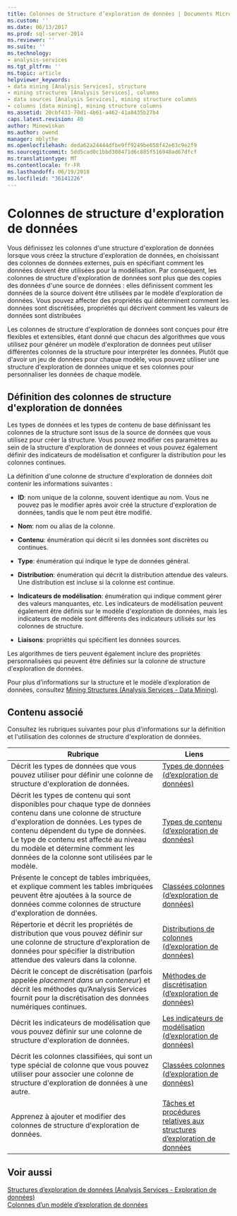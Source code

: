 ```yaml
---
title: Colonnes de Structure d’exploration de données | Documents Microsoft
ms.custom: ''
ms.date: 06/13/2017
ms.prod: sql-server-2014
ms.reviewer: ''
ms.suite: ''
ms.technology:
- analysis-services
ms.tgt_pltfrm: ''
ms.topic: article
helpviewer_keywords:
- data mining [Analysis Services], structure
- mining structures [Analysis Services], columns
- data sources [Analysis Services], mining structure columns
- columns [data mining], mining structure columns
ms.assetid: 20cbf433-70d1-4b61-a462-41a8435b27b4
caps.latest.revision: 40
author: Minewiskan
ms.author: owend
manager: mblythe
ms.openlocfilehash: deda62a24444dfbe9ff9249be658f42e63c9e2f9
ms.sourcegitcommit: 5dd5cad0c1bbd308471d6c885f516948ad67dfcf
ms.translationtype: MT
ms.contentlocale: fr-FR
ms.lasthandoff: 06/19/2018
ms.locfileid: "36141226"
---
```

# <a name="mining-structure-columns"></a>Colonnes de structure d'exploration de données
  Vous définissez les colonnes d'une structure d'exploration de données lorsque vous créez la structure d'exploration de données, en choisissant des colonnes de données externes, puis en spécifiant comment les données doivent être utilisées pour la modélisation. Par conséquent, les colonnes de structure d'exploration de données sont plus que des copies des données d'une source de données : elles définissent comment les données de la source doivent être utilisées par le modèle d'exploration de données. Vous pouvez affecter des propriétés qui déterminent comment les données sont discrétisées, propriétés qui décrivent comment les valeurs de données sont distribuées  
  
 Les colonnes de structure d'exploration de données sont conçues pour être flexibles et extensibles, étant donné que chacun des algorithmes que vous utilisez pour générer un modèle d'exploration de données peut utiliser différentes colonnes de la structure pour interpréter les données. Plutôt que d'avoir un jeu de données pour chaque modèle, vous pouvez utiliser une structure d'exploration de données unique et ses colonnes pour personnaliser les données de chaque modèle.  
  
## <a name="defining-mining-structure-columns"></a>Définition des colonnes de structure d'exploration de données  
 Les types de données et les types de contenu de base définissant les colonnes de la structure sont issus de la source de données que vous utilisez pour créer la structure. Vous pouvez modifier ces paramètres au sein de la structure d'exploration de données et vous pouvez également définir des indicateurs de modélisation et configurer la distribution pour les colonnes continues.  
  
 La définition d'une colonne de structure d'exploration de données doit contenir les informations suivantes :  
  
-   **ID**: nom unique de la colonne, souvent identique au nom. Vous ne pouvez pas le modifier après avoir créé la structure d'exploration de données, tandis que le nom peut être modifié.  
  
-   **Nom**: nom ou alias de la colonne.  
  
-   **Contenu**: énumération qui décrit si les données sont discrètes ou continues.  
  
-   **Type**: énumération qui indique le type de données général.  
  
-   **Distribution**: énumération qui décrit la distribution attendue des valeurs. Une distribution est incluse si la colonne est continue.  
  
-   **Indicateurs de modélisation**: énumération qui indique comment gérer des valeurs manquantes, etc. Les indicateurs de modélisation peuvent également être définis sur le modèle d'exploration de données, mais les indicateurs de modèle sont différents des indicateurs utilisés sur les colonnes de structure.  
  
-   **Liaisons**: propriétés qui spécifient les données sources.  
  
 Les algorithmes de tiers peuvent également inclure des propriétés personnalisées qui peuvent être définies sur la colonne de structure d'exploration de données.  
  
 Pour plus d’informations sur la structure et le modèle d’exploration de données, consultez [Mining Structures &#40;Analysis Services - Data Mining&#41;](mining-structures-analysis-services-data-mining.md).  
  
## <a name="related-content"></a>Contenu associé  
 Consultez les rubriques suivantes pour plus d'informations sur la définition et l'utilisation des colonnes de structure d'exploration de données.  
  
|Rubrique|Liens|  
|-----------|-----------|  
|Décrit les types de données que vous pouvez utiliser pour définir une colonne de structure d'exploration de données.|[Types de données &#40;d’exploration de données&#41;](data-types-data-mining.md)|  
|Décrit les types de contenu qui sont disponibles pour chaque type de données contenu dans une colonne de structure d'exploration de données. Les types de contenu dépendent du type de données. Le type de contenu est affecté au niveau du modèle et détermine comment les données de la colonne sont utilisées par le modèle.|[Types de contenu &#40;d’exploration de données&#41;](content-types-data-mining.md)|  
|Présente le concept de tables imbriquées, et explique comment les tables imbriquées peuvent être ajoutées à la source de données comme colonnes de structure d'exploration de données.|[Classées colonnes &#40;d’exploration de données&#41;](classified-columns-data-mining.md)|  
|Répertorie et décrit les propriétés de distribution que vous pouvez définir sur une colonne de structure d'exploration de données pour spécifier la distribution attendue des valeurs dans la colonne.|[Distributions de colonnes &#40;d’exploration de données&#41;](column-distributions-data-mining.md)|  
|Décrit le concept de discrétisation (parfois appelée *placement dans un conteneur*) et décrit les méthodes qu’Analysis Services fournit pour la discrétisation des données numériques continues.|[Méthodes de discrétisation &#40;d’exploration de données&#41;](discretization-methods-data-mining.md)|  
|Décrit les indicateurs de modélisation que vous pouvez définir sur une colonne de structure d'exploration de données.|[Les indicateurs de modélisation &#40;d’exploration de données&#41;](modeling-flags-data-mining.md)|  
|Décrit les colonnes classifiées, qui sont un type spécial de colonne que vous pouvez utiliser pour associer une colonne de structure d'exploration de données à une autre.|[Classées colonnes &#40;d’exploration de données&#41;](classified-columns-data-mining.md)|  
|Apprenez à ajouter et modifier des colonnes de structure d'exploration de données.|[Tâches et procédures relatives aux structures d’exploration de données](mining-structure-tasks-and-how-tos.md)|  
  
## <a name="see-also"></a>Voir aussi  
 [Structures d’exploration de données &#40;Analysis Services - Exploration de données&#41;](mining-structures-analysis-services-data-mining.md)   
 [Colonnes d’un modèle d’exploration de données](mining-model-columns.md)  
  
  